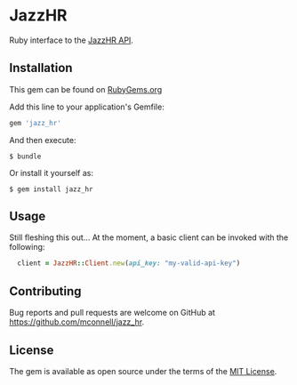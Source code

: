 # JazzHR

Ruby interface to the [JazzHR API](http://www.resumatorapi.com/v1/).

## Installation

This gem can be found on [RubyGems.org](https://rubygems.org/gems/jazz_hr)

Add this line to your application's Gemfile:

```ruby
gem 'jazz_hr'
```

And then execute:

    $ bundle

Or install it yourself as:

    $ gem install jazz_hr

## Usage

Still fleshing this out... At the moment, a basic client can be invoked with the following:

```ruby
  client = JazzHR::Client.new(api_key: "my-valid-api-key")
```

## Contributing

Bug reports and pull requests are welcome on GitHub at https://github.com/mconnell/jazz_hr.

## License

The gem is available as open source under the terms of the [MIT License](https://opensource.org/licenses/MIT).
